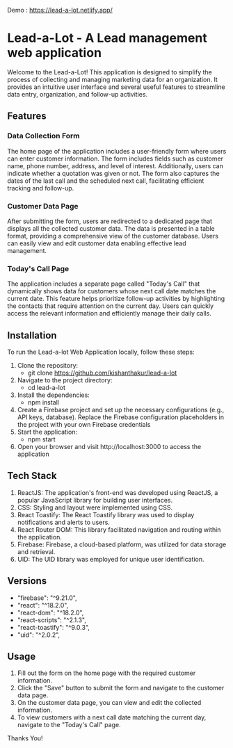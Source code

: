 
Demo : https://lead-a-lot.netlify.app/

# Lead-a-Lot - A Lead management web application

Welcome to the Lead-a-Lot! This application is designed to simplify the process of collecting and managing marketing data for an organization. It provides an intuitive user interface and several useful features to streamline data entry, organization, and follow-up activities. 

## Features

### Data Collection Form
The home page of the application includes a user-friendly form where users can enter customer information. The form includes fields such as customer name, phone number, address, and level of interest. Additionally, users can indicate whether a quotation was given or not. The form also captures the dates of the last call and the scheduled next call, facilitating efficient tracking and follow-up.

### Customer Data Page
After submitting the form, users are redirected to a dedicated page that displays all the collected customer data. The data is presented in a table format, providing a comprehensive view of the customer database. Users can easily view and edit customer data enabling effective lead management.

### Today's Call Page
The application includes a separate page called "Today's Call" that dynamically shows data for customers whose next call date matches the current date. This feature helps prioritize follow-up activities by highlighting the contacts that require attention on the current day. Users can quickly access the relevant information and efficiently manage their daily calls.

## Installation

To run the Lead-a-lot Web Application locally, follow these steps:

1. Clone the repository: 
    - git clone https://github.com/kishanthakur/lead-a-lot
2. Navigate to the project directory: 
    - cd lead-a-lot
3. Install the dependencies:
    - npm install
4. Create a Firebase project and set up the necessary configurations (e.g., API keys, database).
   Replace the Firebase configuration placeholders in the project with your own Firebase credentials
5. Start the application:
    - npm start
6. Open your browser and visit http://localhost:3000 to access the application


## Tech Stack

 1. ReactJS: The application's front-end was developed using ReactJS, a popular JavaScript library for building user interfaces.
 2. CSS: Styling and layout were implemented using CSS.
 3. React Toastify: The React Toastify library was used to display notifications and alerts to users.
 4. React Router DOM: This library facilitated navigation and routing within the application.
 5. Firebase: Firebase, a cloud-based platform, was utilized for data storage and retrieval.
 6. UID: The UID library was employed for unique user identification.

## Versions

- "firebase": "^9.21.0",
- "react": "^18.2.0",
- "react-dom": "^18.2.0",
- "react-scripts": "^2.1.3",
- "react-toastify": "^9.0.3",
- "uid": "^2.0.2",


## Usage

1. Fill out the form on the home page with the required customer information.
2. Click the "Save" button to submit the form and navigate to the customer data page.
3. On the customer data page, you can view and edit the collected information.
4. To view customers with a next call date matching the current day, navigate to the "Today's Call" page.


Thanks You!
